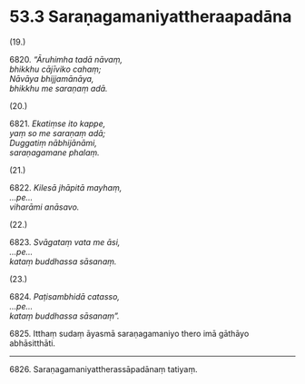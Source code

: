 

# 53.3 Saraṇagamaniyattheraapadāna



(19.)

6820\. _“Āruhimha tadā nāvaṃ,_  
_bhikkhu cājīviko cahaṃ;_  
_Nāvāya bhijjamānāya,_  
_bhikkhu me saraṇaṃ adā._  


(20.)

6821\. _Ekatiṃse ito kappe,_  
_yaṃ so me saraṇaṃ adā;_  
_Duggatiṃ nābhijānāmi,_  
_saraṇagamane phalaṃ._  


(21.)

6822\. _Kilesā jhāpitā mayhaṃ,_  
_…pe…_  
_viharāmi anāsavo._  


(22.)

6823\. _Svāgataṃ vata me āsi,_  
_…pe…_  
_kataṃ buddhassa sāsanaṃ._  


(23.)

6824\. _Paṭisambhidā catasso,_  
_…pe…_  
_kataṃ buddhassa sāsanaṃ”._  


6825\. Itthaṃ sudaṃ āyasmā saraṇagamaniyo thero imā gāthāyo abhāsitthāti.

---

6826\. Saraṇagamaniyattherassāpadānaṃ tatiyaṃ.





